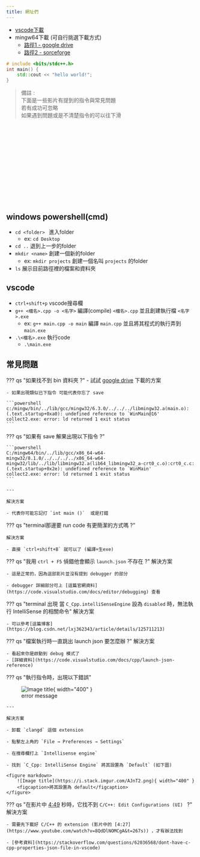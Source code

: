 ```yaml
---
title: 網址們
---
```


-  [vscode下載](https://code.visualstudio.com/docs/cpp/config-mingw  "Title") 
-  mingw64下載 (可自行挑選下載方式)
	- [路徑1 - google drive](https://drive.google.com/file/d/1OVHKpgJB-Uqvbm7TLBlhwjtZc6Z0HCG8/view?usp=sharing "Title")
	- [路徑2 - sorceforge](https://sourceforge.net/projects/mingw-w64/files/Toolchains%20targetting%20Win64/Personal%20Builds/mingw-builds/8.1.0/threads-win32/seh/x86_64-8.1.0-release-win32-seh-rt_v6-rev0.7z/download "Title")

```cpp linenums="1"
# include <bits/stdc++.h>
int main() {
    std::cout << "hello world!";
}
```

> 備註 : <br>
> 下面是一些影片有提到的指令與常見問題<br>
> 若有成功可忽略<br>
> 如果遇到問題或是不清楚指令的可以往下滑

<br><br><br><br><br><br><br><br><br><br><br><br>

	

## windows powershell(cmd)

- `cd <folder> ` 進入folder
	- ex: `cd Desktop`
- `cd ..` 退到上一步的folder
- `mkdir <name>` 創建一個新的folder 
	- ex:  `mkdir projects` 創建一個名叫 `projects` 的folder 
- `ls` 展示目前路徑裡的檔案和資料夾

## vscode 

- `ctrl+shift+p` vscode搜尋欄
- `g++ <檔名>.cpp -o <名字>` 編譯(compile) `<檔名>.cpp` 並且創建執行檔 `<名字>.exe`
	- ex: `g++ main.cpp -o main` 編譯 `main.cpp` 並且將其程式的執行弄到 `main.exe`
- `.\<檔名>.exe` 執行code
	- `.\main.exe`

## 常見問題

??? qs "如果找不到 bin 資料夾 ?"
    - 試試 [google drive](https://drive.google.com/file/d/1OVHKpgJB-Uqvbm7TLBlhwjtZc6Z0HCG8/view?usp=sharing "Title") 下載的方案   

    - 如果出現類似已下指令 可能代表你忘了 save

    ```powershell
    c:/mingw/bin/../lib/gcc/mingw32/6.3.0/../../../libmingw32.a(main.o):(.text.startup+0xa0): undefined reference to `WinMain@16'
	collect2.exe: error: ld returned 1 exit status
	```

??? qs "如果有 save 解果出現以下指令 ?"

    ```powershell
    C:/mingw64/bin/../lib/gcc/x86_64-w64-		mingw32/8.1.0/../../../../x86_64-w64-mingw32/lib/../lib/libmingw32.a(lib64_libmingw32_a-crt0_c.o):crt0_c.c:	(.text.startup+0x2e): undefined reference to `WinMain'
    collect2.exe: error: ld returned 1 exit status
    ```
    
    ---
    
    解決方案
    
    - 代表你可能忘記打 `int main ()`  或是打錯

??? qs "terminal那邊要 run code 有更簡潔的方式嗎 ?"
    
    解決方案
    
	- 直接 `ctrl+shift+B` 就可以了 (編譯+生exe)

??? qs "我用 `ctrl + F5` 偵錯他會顯示 `launch.json` 不存在 ?"
	解決方案
	
    - 這是正常的，因為這部影片並沒有提到 debugger 的部分

    - debugger 詳細部分可上 [這篇官網資料](https://code.visualstudio.com/docs/editor/debugging) 查看

??? qs "terminal 出現 當 `C_Cpp.intelliSenseEngine` 設為 `disabled` 時，無法執行 IntelliSense 的相關命令"
	解決方案

	- 可以參考[這篇博客](https://blog.csdn.net/lxj362343/article/details/125711213)

??? qs "檔案執行時一直跳出 launch json 要怎麼辦 ?"
	解決方案
	
    - 看起來你是啟動到 debug 模式了
    - [詳細資料](https://code.visualstudio.com/docs/cpp/launch-json-reference)

??? qs "執行指令時，出現以下錯誤"
	<figure markdown>
      ![Image title](https://i.stack.imgur.com/KrGg0.png){ width="400" }
      <figcaption>error message</figcaption>
    </figure>

	---
	
	解決方案
	
    - 卸載 `clangd` 這個 extension

    - 點擊左上角的 `File → Preferences → Settings`

    - 在搜尋欄打上 `Intellisense engine`

    - 找到 `C_Cpp: IntelliSense Engine` 將其設置為 `Default` (如下圖)
		
	<figure markdown>
    	![Image title](https://i.stack.imgur.com/AJnT2.png){ width="400" }
    	<figcaption>將其設置為 default</figcaption>
    </figure>


??? qs "在影片中 [4:49](https://www.youtube.com/watch?v=8QdDlNOMCgA&t=289s) 秒時，它找不到 `C/C++: Edit Configurations (UI) ` ?"
	解決方案
	
    - 需要先下載好 C/C++ 的 extension (影片中的 [4:27](https://www.youtube.com/watch?v=8QdDlNOMCgA&t=267s)) ，才有辦法找到

    - [參考資料](https://stackoverflow.com/questions/62036568/dont-have-c-cpp-properties-json-file-in-vscode)

